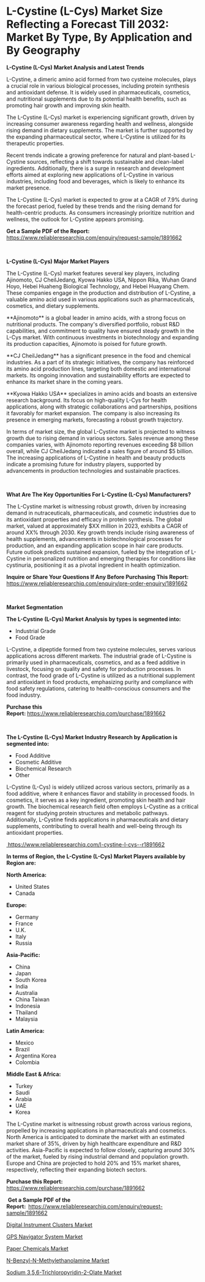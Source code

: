 <p><h1>L-Cystine (L-Cys) Market Size Reflecting a Forecast Till 2032: Market By Type, By Application and By Geography</h1></p><p><strong>L-Cystine (L-Cys) Market Analysis and Latest Trends</strong></p>
<p><p>L-Cystine, a dimeric amino acid formed from two cysteine molecules, plays a crucial role in various biological processes, including protein synthesis and antioxidant defense. It is widely used in pharmaceuticals, cosmetics, and nutritional supplements due to its potential health benefits, such as promoting hair growth and improving skin health.</p><p>The L-Cystine (L-Cys) market is experiencing significant growth, driven by increasing consumer awareness regarding health and wellness, alongside rising demand in dietary supplements. The market is further supported by the expanding pharmaceutical sector, where L-Cystine is utilized for its therapeutic properties.</p><p>Recent trends indicate a growing preference for natural and plant-based L-Cystine sources, reflecting a shift towards sustainable and clean-label ingredients. Additionally, there is a surge in research and development efforts aimed at exploring new applications of L-Cystine in various industries, including food and beverages, which is likely to enhance its market presence.</p><p>The L-Cystine (L-Cys) market is expected to grow at a CAGR of 7.9% during the forecast period, fueled by these trends and the rising demand for health-centric products. As consumers increasingly prioritize nutrition and wellness, the outlook for L-Cystine appears promising.</p></p>
<p><strong>Get a Sample PDF of the Report:&nbsp;</strong> <a href="https://www.reliableresearchiq.com/enquiry/request-sample/1891662?utm_campaign=1896&utm_medium=2&utm_source=Github&utm_content=ia&utm_term=04022025&utm_id=l-cystine-l-cys">https://www.reliableresearchiq.com/enquiry/request-sample/1891662</a></p>
<p>&nbsp;</p>
<p><strong>L-Cystine (L-Cys) Major Market Players</strong></p>
<p><p>The L-Cystine (L-Cys) market features several key players, including Ajinomoto, CJ CheilJedang, Kyowa Hakko USA, Nippon Rika, Wuhan Grand Hoyo, Hebei Huaheng Biological Technology, and Hebei Huayang Chem. These companies engage in the production and distribution of L-Cystine, a valuable amino acid used in various applications such as pharmaceuticals, cosmetics, and dietary supplements.</p><p>**Ajinomoto** is a global leader in amino acids, with a strong focus on nutritional products. The company's diversified portfolio, robust R&D capabilities, and commitment to quality have ensured steady growth in the L-Cys market. With continuous investments in biotechnology and expanding its production capacities, Ajinomoto is poised for future growth.</p><p>**CJ CheilJedang** has a significant presence in the food and chemical industries. As a part of its strategic initiatives, the company has reinforced its amino acid production lines, targeting both domestic and international markets. Its ongoing innovation and sustainability efforts are expected to enhance its market share in the coming years.</p><p>**Kyowa Hakko USA** specializes in amino acids and boasts an extensive research background. Its focus on high-quality L-Cys for health applications, along with strategic collaborations and partnerships, positions it favorably for market expansion. The company is also increasing its presence in emerging markets, forecasting a robust growth trajectory.</p><p>In terms of market size, the global L-Cystine market is projected to witness growth due to rising demand in various sectors. Sales revenue among these companies varies, with Ajinomoto reporting revenues exceeding $8 billion overall, while CJ CheilJedang indicated a sales figure of around $5 billion. The increasing applications of L-Cystine in health and beauty products indicate a promising future for industry players, supported by advancements in production technologies and sustainable practices.</p></p>
<p>&nbsp;</p>
<p><strong>What Are The Key Opportunities For L-Cystine (L-Cys) Manufacturers?</strong></p>
<p><p>The L-Cystine market is witnessing robust growth, driven by increasing demand in nutraceuticals, pharmaceuticals, and cosmetic industries due to its antioxidant properties and efficacy in protein synthesis. The global market, valued at approximately $XX million in 2023, exhibits a CAGR of around XX% through 2030. Key growth trends include rising awareness of health supplements, advancements in biotechnological processes for production, and an expanding application scope in hair care products. Future outlook predicts sustained expansion, fueled by the integration of L-Cystine in personalized nutrition and emerging therapies for conditions like cystinuria, positioning it as a pivotal ingredient in health optimization.</p></p>
<p><strong>Inquire or Share Your Questions If Any Before Purchasing This Report:</strong> <a href="https://www.reliableresearchiq.com/enquiry/pre-order-enquiry/1891662?utm_campaign=1896&utm_medium=2&utm_source=Github&utm_content=ia&utm_term=04022025&utm_id=l-cystine-l-cys">https://www.reliableresearchiq.com/enquiry/pre-order-enquiry/1891662</a></p>
<p>&nbsp;</p>
<p><strong>Market Segmentation</strong></p>
<p><strong>The L-Cystine (L-Cys) Market Analysis by types is segmented into:</strong></p>
<p><ul><li>Industrial Grade</li><li>Food Grade</li></ul></p>
<p><p>L-Cystine, a dipeptide formed from two cysteine molecules, serves various applications across different markets. The industrial grade of L-Cystine is primarily used in pharmaceuticals, cosmetics, and as a feed additive in livestock, focusing on quality and safety for production processes. In contrast, the food grade of L-Cystine is utilized as a nutritional supplement and antioxidant in food products, emphasizing purity and compliance with food safety regulations, catering to health-conscious consumers and the food industry.</p></p>
<p><strong>Purchase this Report:&nbsp;</strong><a href="https://www.reliableresearchiq.com/purchase/1891662?utm_campaign=1896&utm_medium=2&utm_source=Github&utm_content=ia&utm_term=04022025&utm_id=l-cystine-l-cys">https://www.reliableresearchiq.com/purchase/1891662</a></p>
<p>&nbsp;</p>
<p><strong>The L-Cystine (L-Cys) Market Industry Research by Application is segmented into:</strong></p>
<p><ul><li>Food Additive</li><li>Cosmetic Additive</li><li>Biochemical Research</li><li>Other</li></ul></p>
<p><p>L-Cystine (L-Cys) is widely utilized across various sectors, primarily as a food additive, where it enhances flavor and stability in processed foods. In cosmetics, it serves as a key ingredient, promoting skin health and hair growth. The biochemical research field often employs L-Cystine as a critical reagent for studying protein structures and metabolic pathways. Additionally, L-Cystine finds applications in pharmaceuticals and dietary supplements, contributing to overall health and well-being through its antioxidant properties.</p></p>
<p><a href="https://www.reliableresearchiq.com/l-cystine-l-cys--r1891662?utm_campaign=1896&utm_medium=2&utm_source=Github&utm_content=ia&utm_term=04022025&utm_id=l-cystine-l-cys">&nbsp;https://www.reliableresearchiq.com/l-cystine-l-cys--r1891662</a></p>
<p><strong>In terms of Region, the L-Cystine (L-Cys) Market Players available by Region are:</strong></p>
<p>
    <p> <strong> North America: </strong>
        <ul>
            <li>United States</li>
            <li>Canada</li>
        </ul>
        </p> 
    <p> <strong> Europe: </strong>
        <ul>
            <li>Germany</li>
            <li>France</li>
            <li>U.K.</li>
            <li>Italy</li>
            <li>Russia</li>
        </ul>
        </p> 
    <p> <strong> Asia-Pacific: </strong>
        <ul>
            <li>China</li>
            <li>Japan</li>
            <li>South Korea</li>
            <li>India</li>
            <li>Australia</li>
            <li>China Taiwan</li>
            <li>Indonesia</li>
            <li>Thailand</li>
            <li>Malaysia</li>
        </ul>
        </p> 
    <p> <strong> Latin America: </strong>
        <ul>
            <li>Mexico</li>
            <li>Brazil</li>
            <li>Argentina Korea</li>
            <li>Colombia</li>
        </ul>
        </p> 
    <p> <strong> Middle East & Africa: </strong>
        <ul>
            <li>Turkey</li>
            <li>Saudi</li>
            <li>Arabia</li>
            <li>UAE</li>
            <li>Korea</li>
        </ul>
    </p>
    </p>
<p><p>The L-Cystine market is witnessing robust growth across various regions, propelled by increasing applications in pharmaceuticals and cosmetics. North America is anticipated to dominate the market with an estimated market share of 35%, driven by high healthcare expenditure and R&D activities. Asia-Pacific is expected to follow closely, capturing around 30% of the market, fueled by rising industrial demand and population growth. Europe and China are projected to hold 20% and 15% market shares, respectively, reflecting their expanding biotech sectors.</p></p>
<p><strong>Purchase this Report: </strong><a href="https://www.reliableresearchiq.com/purchase/1891662?utm_campaign=1896&utm_medium=2&utm_source=Github&utm_content=ia&utm_term=04022025&utm_id=l-cystine-l-cys">https://www.reliableresearchiq.com/purchase/1891662</a></p>
<p>&nbsp;<strong>Get a Sample PDF of the Report:&nbsp;&nbsp;</strong><a href="https://www.reliableresearchiq.com/enquiry/request-sample/1891662?utm_campaign=1896&utm_medium=2&utm_source=Github&utm_content=ia&utm_term=04022025&utm_id=l-cystine-l-cys">https://www.reliableresearchiq.com/enquiry/request-sample/1891662</a></p>
<p><strong></strong></p>
<p><p><a href="https://www.linkedin.com/pulse/digital-instrument-clusters-market-trends-drivers-forecasted-di2je?utm_campaign=1896&utm_medium=2&utm_source=Github&utm_content=ia&utm_term=04022025&utm_id=l-cystine-l-cys">Digital Instrument Clusters Market</a></p><p><a href="https://www.linkedin.com/pulse/gps-navigator-system-market-consolidation-impact-structure-axp7e?utm_campaign=1896&utm_medium=2&utm_source=Github&utm_content=ia&utm_term=04022025&utm_id=l-cystine-l-cys">GPS Navigator System Market</a></p><p><a href="https://www.linkedin.com/pulse/key-trends-revenue-potential-global-paper-chemicals-market-ww7kf?utm_campaign=1896&utm_medium=2&utm_source=Github&utm_content=ia&utm_term=04022025&utm_id=l-cystine-l-cys">Paper Chemicals Market</a></p><p><a href="https://github.com/aidelndasse/Market-Research-Report-List-1/blob/main/n-benzyl-n-methylethanolamine-market.md?utm_campaign=1896&utm_medium=2&utm_source=Github&utm_content=ia&utm_term=04022025&utm_id=l-cystine-l-cys">N-Benzyl-N-Methylethanolamine Market</a></p><p><a href="https://github.com/tszkintruca/Market-Research-Report-List-1/blob/main/sodium-356-trichloropyridin-2-olate-market.md?utm_campaign=1896&utm_medium=2&utm_source=Github&utm_content=ia&utm_term=04022025&utm_id=l-cystine-l-cys">Sodium 3,5,6-Trichloropyridin-2-Olate Market</a></p></p>
